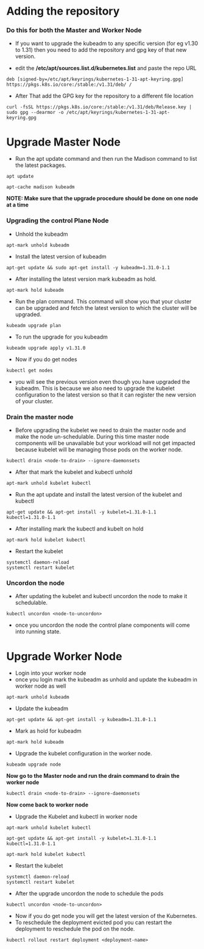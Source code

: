 # Adding the repository
### Do this for both the Master and Worker Node

- If you want to upgrade the kubeadm to any specific version (for eg v1.30 to 1.31) then you need to add the repository and gpg key of that new version.

- edit the **/etc/apt/sources.list.d/kubernetes.list** and paste the repo URL
```
deb [signed-by=/etc/apt/keyrings/kubernetes-1-31-apt-keyring.gpg] https://pkgs.k8s.io/core:/stable:/v1.31/deb/ /
```
- After That add the GPG key for the repository to a different file location
```
curl -fsSL https://pkgs.k8s.io/core:/stable:/v1.31/deb/Release.key | sudo gpg --dearmor -o /etc/apt/keyrings/kubernetes-1-31-apt-keyring.gpg
```
# Upgrade Master Node
- Run the apt update command and then run the Madison command to list the latest packages.
```
apt update
```
```
apt-cache madison kubeadm
``` 
**NOTE: Make sure that the upgrade procedure should be done on one node at a time**

### Upgrading the control Plane Node
- Unhold the kubeadm
```
apt-mark unhold kubeadm
```
- Install the latest version of kubeadm
```
apt-get update && sudo apt-get install -y kubeadm=1.31.0-1.1
```
- After installing the latest version mark kubeadm as hold.
```
apt-mark hold kubeadm
```
- Run the plan command. This command will show you that your cluster can be upgraded and fetch the latest version to which the cluster will be upgraded. 
```
kubeadm upgrade plan
```
- To run the upgrade for you kubeadm
```
kubeadm upgrade apply v1.31.0
```
- Now if you do get nodes
```
kubectl get nodes
```
- you will see the previous version  even though you have upgraded the kubeadm. This is because we also need to upgrade the kubelet configuration to the latest version so that it can register the new version of your cluster.

### Drain the master node
- Before upgrading the kubelet we need to drain the master node and make the node un-schedulable. During this time master node components will be unavailable but your workload will not get impacted because kubelet will be managing those pods on the worker node. 
```
kubectl drain <node-to-drain> --ignore-daemonsets
```
- After that mark the kubelet and kubectl unhold
```
apt-mark unhold kubelet kubectl
```
- Run the apt update and install the latest version of the kubelet and kubectl
```
apt-get update && apt-get install -y kubelet=1.31.0-1.1 kubectl=1.31.0-1.1
```
- After installing mark the kubectl and kubelt on hold
 ``` 
apt-mark hold kubelet kubectl
```
- Restart the kubelet
```
systemctl daemon-reload
systemctl restart kubelet
```
### Uncordon the node
- After updating the kubelet and kubectl uncordon the node to make it schedulable.
```
kubectl uncordon <node-to-uncordon>
```
- once you uncordon the node the control plane components will come into running state.

# Upgrade Worker Node
- Login into your worker node
- once you login mark the kubeadm as unhold and update the kubeadm in worker node as well
```
apt-mark unhold kubeadm
```
- Update the kubeadm
```
apt-get update && apt-get install -y kubeadm=1.31.0-1.1
```
- Mark as hold for kubeadm
```
apt-mark hold kubeadm
```
- Upgrade the kubelet configuration in the worker node.
```
kubeadm upgrade node
```
**Now go to the Master node and run the drain command to drain the worker node**
```
kubectl drain <node-to-drain> --ignore-daemonsets
```
**Now come back to worker node**
- Upgrade the Kubelet and kubectl in worker node
``` 
apt-mark unhold kubelet kubectl
```
```
apt-get update && apt-get install -y kubelet=1.31.0-1.1 kubectl=1.31.0-1.1
```
```
apt-mark hold kubelet kubectl
```
- Restart the kubelet
```
systemctl daemon-reload
systemctl restart kubelet
```
- After the upgrade uncordon the node to schedule the pods
```
kubectl uncordon <node-to-uncordon>
```
- Now if you do get node you will get the latest version of the Kubernetes.
- To reschedule the deployment evicted pod you can restart the deployment to reschedule the pod on the node.
```
kubectl rollout restart deployment <deployment-name>
```
